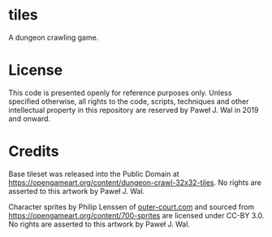 # tiles

A dungeon crawling game.

# License

This code is presented openly for reference purposes only. Unless specified otherwise, all rights to the code, scripts, techniques and other intellectual property in this repository are reserved by Paweł J. Wal in 2019 and onward.

# Credits

Base tileset was released into the Public Domain at https://opengameart.org/content/dungeon-crawl-32x32-tiles. No rights are asserted to this artwork by Paweł J. Wal.

Character sprites by Philip Lenssen of [outer-court.com](outer-court.com) and sourced from https://opengameart.org/content/700-sprites are licensed under CC-BY 3.0. No rights are asserted to this artwork by Paweł J. Wal.
